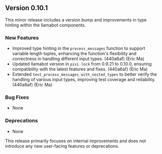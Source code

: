 ## Version 0.10.1

This minor release includes a version bump and improvements in type hinting within the llamabot components.

### New Features

- Improved type hinting in the `process_messages` function to support variable length tuples, enhancing the function's flexibility and correctness in handling different input types. (440a6af) (Eric Ma)
- Updated llamabot version in `pixi.lock` from 0.9.21 to 0.10.0, ensuring compatibility with the latest features and fixes. (440a6af) (Eric Ma)
- Extended `test_process_messages_with_nested_types` to better verify the handling of various input types, improving test coverage and reliability. (440a6af) (Eric Ma)

### Bug Fixes

- None

### Deprecations

- None

This release primarily focuses on internal improvements and does not introduce any new user-facing features or deprecations.
